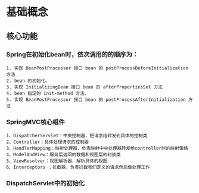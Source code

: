 # 基础概念

## 核心功能
### Spring在初始化bean时，依次调用的的顺序为：
	1. 实现 BeanPostProcessor 接口 bean 的 postProcessBeforeInitialization 方法
	2. bean 的初始化。
	3. 实现 InitializingBean 接口 bean 的 afterPropertiesSet 方法
	4. bean 指定的 init-method 方法。
	5. 实现 BeanPostProcessor 接口 bean 的 postProcessAfterInitialization 方法
### SpringMVC核心组件
	1、DispatcherServlet：中央控制器，把请求给转发到具体的控制类
	2、Controller：具体处理请求的控制器
	3、HandlerMapping：映射处理器，负责映射中央处理器转发给controller时的映射策略
	4、ModelAndView：服务层返回的数据和视图层的封装类
	5、ViewResolver：视图解析器，解析具体的视图
	6、Interceptors ：拦截器，负责拦截我们定义的请求然后做处理工作
### DispatchServlet中的初始化

